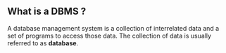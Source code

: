 ## What is a DBMS ?
A database management system is a collection of interrelated data and a set of programs to access those data. The collection of data is usually referred to as **database**.